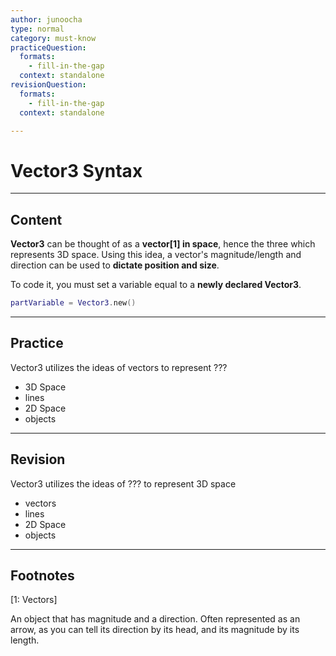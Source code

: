 ```yaml
---
author: junoocha
type: normal
category: must-know
practiceQuestion:
  formats:
    - fill-in-the-gap
  context: standalone
revisionQuestion:
  formats:
    - fill-in-the-gap
  context: standalone

---
```


# Vector3 Syntax
---

## Content
**Vector3** can be thought of as a **vector[1] in space**, hence the three which represents 3D space. Using this idea, a vector's magnitude/length and direction can be used to **dictate position and size**.

To code it, you must set a variable equal to a **newly declared Vector3**.
```lua
partVariable = Vector3.new()
```
---

## Practice

Vector3 utilizes the ideas of vectors to represent ???

- 3D Space
- lines
- 2D Space
- objects

---

## Revision

Vector3 utilizes the ideas of ??? to represent 3D space

- vectors
- lines
- 2D Space
- objects

---

## Footnotes

[1: Vectors]

An object that has magnitude and a direction. Often represented as an arrow, as you can tell its direction by its head, and its magnitude by its length.